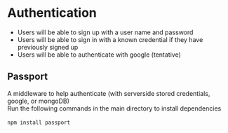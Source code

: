 # Authentication <br />
- Users will be able to sign up with a user name and password
- Users will be able to sign in with a known credential if they have previously signed up
- Users will be able to authenticate with google (tentative)
## Passport 
A middleware to help authenticate (with serverside stored credentials, google, or mongoDB) <br />
Run the following commands in the main directory to install dependencies <br/> <br/>
`npm install passport` <br/> <br/>
